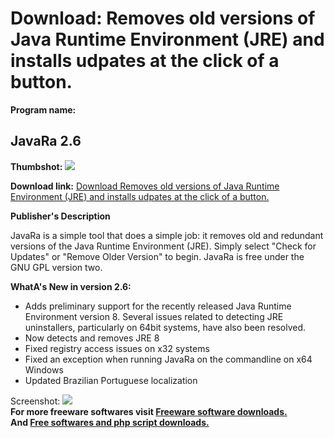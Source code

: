 # Download: Removes old versions of Java Runtime Environment (JRE) and installs udpates at the click of a button.

**Program name:**

## JavaRa 2.6

  
**Thumbshot:** ![](http://www.freewarefiles.com/screenshot/javara_md.jpg)   
  
**Download link:** [Download Removes old versions of Java Runtime Environment (JRE) and installs udpates at the click of a button.](http://freesoftwares.boysofts.com/JavaRa_program_43138.html)  
  


**Publisher's Description**  
  


JavaRa is a simple tool that does a simple job: it removes old and redundant versions of the Java Runtime Environment (JRE). Simply select "Check for Updates" or "Remove Older Version" to begin. JavaRa is free under the GNU GPL version two. 

**WhatA's New in version 2.6:**

  * Adds preliminary support for the recently released Java Runtime Environment version 8. Several issues related to detecting JRE uninstallers, particularly on 64bit systems, have also been resolved. 
  * Now detects and removes JRE 8 
  * Fixed registry access issues on x32 systems 
  * Fixed an exception when running JavaRa on the commandline on x64 Windows 
  * Updated Brazilian Portuguese localization 

  
  
Screenshot: ![](http://www.freewarefiles.com/screenshot/javara.jpg)   
**For more freeware softwares visit [Freeware software downloads.](http://freesoftwares.boysofts.com/)**   
**And [Free softwares and php script downloads.](http://www.boysofts.com/)**
